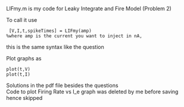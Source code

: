 LIFmy.m is my code for Leaky Integrate and Fire Model (Problem 2) 

To call it use
```
 [V,I,t,spikeTimes] = LIFmy(amp) 
%where amp is the current you want to inject in nA,
```
this is the same syntax like the question 

Plot graphs as 
```
plot(t,V)
plot(t,I)
```
Solutions in the pdf file besides the questions \
Code to plot Firing Rate vs I_e graph was deleted by me before saving hence skipped 
